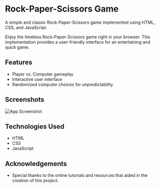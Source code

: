
# Rock-Paper-Scissors Game

A simple and classic Rock-Paper-Scissors game implemented using HTML, CSS, and JavaScript.

Enjoy the timeless Rock-Paper-Scissors game right in your browser. This implementation provides a user-friendly interface for an entertaining and quick game.



## Features
- Player vs. Computer gameplay
- Interactive user interface
- Randomized computer choices for unpredictability

## Screenshots

![App Screenshot]("C:\Users\HP\Downloads\Calculator.jpg")


## Technologies Used

- HTML
- CSS
- JavaScript




## Acknowledgements

 - Special thanks to the online tutorials and resources that aided in the creation of this project.
 
 

